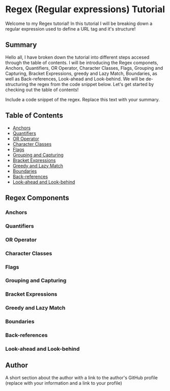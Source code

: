 # Regex (Regular expressions) Tutorial

Welcome to my Regex tutorial! In this tutorial I will be breaking down a regular expression used to define a URL tag and it's structure!


## Summary

Hello all, I have broken down the tutorial into different steps accesed through the table of contents. I will be introducing the Regex componets, Anchors, Quantifiers, OR Operator, Character Classes, Flags, Grouping and Capturing, Bracket Expressions, greedy and Lazy Match, Boundaries, as well as Back-references, Look-ahead and Look-behind. We will be de-structuring the regex from the code snippet below. Let's get started by checking out the table of contents! 

Include a code snippet of the regex. Replace this text with your summary.

## Table of Contents

- [Anchors](#anchors)
- [Quantifiers](#quantifiers)
- [OR Operator](#or-operator)
- [Character Classes](#character-classes)
- [Flags](#flags)
- [Grouping and Capturing](#grouping-and-capturing)
- [Bracket Expressions](#bracket-expressions)
- [Greedy and Lazy Match](#greedy-and-lazy-match)
- [Boundaries](#boundaries)
- [Back-references](#back-references)
- [Look-ahead and Look-behind](#look-ahead-and-look-behind)

## Regex Components

### Anchors

### Quantifiers

### OR Operator

### Character Classes

### Flags

### Grouping and Capturing

### Bracket Expressions

### Greedy and Lazy Match

### Boundaries

### Back-references

### Look-ahead and Look-behind

## Author

A short section about the author with a link to the author's GitHub profile (replace with your information and a link to your profile)
